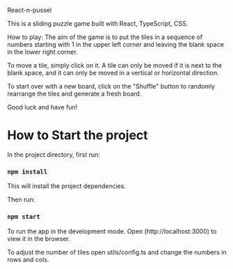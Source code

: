 React-n-pussel

This is a sliding puzzle game built with React, TypeScript, CSS.

How to play:
The aim of the game is to put the tiles in a sequence of numbers starting with 1 in the upper left corner and leaving the blank space in the lower right corner.

To move a tile, simply click on it. A tile can only be moved if it is next to the blank space, and it can only be moved in a vertical or horizontal direction.

To start over with a new board, click on the "Shuffle" button to randomly rearrange the tiles and generate a fresh board.

Good luck and have fun!

# How to Start the project 

In the project directory, first run:
### `npm install`

This will install the project dependencies.

Then run:
### `npm start`

To run the app in the development mode.
Open (http://localhost:3000) to view it in the browser.

To adjust the number of tiles open utils/config.ts and change the numbers in rows and cols.